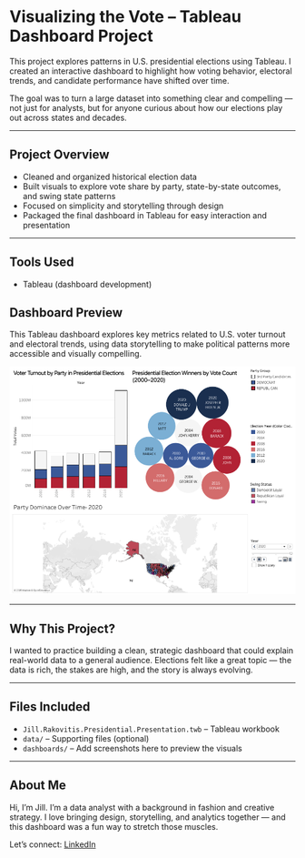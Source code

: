 # Visualizing the Vote – Tableau Dashboard Project

This project explores patterns in U.S. presidential elections using Tableau. I created an interactive dashboard to highlight how voting behavior, electoral trends, and candidate performance have shifted over time.

The goal was to turn a large dataset into something clear and compelling — not just for analysts, but for anyone curious about how our elections play out across states and decades.

---

##  Project Overview

- Cleaned and organized historical election data
- Built visuals to explore vote share by party, state-by-state outcomes, and swing state patterns
- Focused on simplicity and storytelling through design
- Packaged the final dashboard in Tableau for easy interaction and presentation

---

##  Tools Used

- Tableau (dashboard development)

## Dashboard Preview

This Tableau dashboard explores key metrics related to U.S. voter turnout and electoral trends, using data storytelling to make political patterns more accessible and visually compelling.

![Presidential Dashboard](https://github.com/jillrakovitis/visualizing-the-vote/blob/main/Presidental.Dashboard.png?raw=true)


---


##  Why This Project?

I wanted to practice building a clean, strategic dashboard that could explain real-world data to a general audience. Elections felt like a great topic — the data is rich, the stakes are high, and the story is always evolving.

---

##  Files Included

- `Jill.Rakovitis.Presidential.Presentation.twb` – Tableau workbook
- `data/` – Supporting files (optional)
- `dashboards/` – Add screenshots here to preview the visuals

---

##  About Me

Hi, I’m Jill. I’m a data analyst with a background in fashion and creative strategy. I love bringing design, storytelling, and analytics together — and this dashboard was a fun way to stretch those muscles.

Let’s connect: [LinkedIn](https://www.linkedin.com/in/jillrakovitis)
